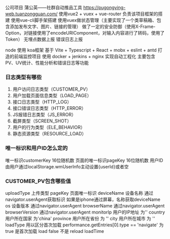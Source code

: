 公司项目
蒲公英——社群自动推品工具
https://pugongying-web.tuanzongguan.com/
使用vue2 + vuex + vue-router
负责该项目框架的搭建
使用vue-cli脚手架搭建
使用vuex做状态管理（主要实现了一个类草稿箱、包含添加发布文字、图片、链接的管理）
做了一定的安全防御（使用X-Frame-Option，对链接使用了encodeURIComponent，对输入内容进行了转码，使用了Token）
无埋点数据上报
错误日志上报

node 使用 koa框架
基于 Vite + Typescript + React + mobx + eslint + antd 打造的前端监控项目
使用 docker + jenkins + nginx 实现自动工程化
主要包含PV、UV统计、性能分析和错误日志等功能


### 日志类型有哪些
1. 用户访问日志类型（CUSTOMER_PV）
2. 用户加载页面信息类型（LOAD_PAGE）
3. 接口日志类型（HTTP_LOG）
4. 接口错误日志类型（HTTP_ERROR）
5. JS报错日志类型（JS_ERROR）
6. 截屏类型（SCREEN_SHOT）
7. 用户的行为类型（ELE_BEHAVIOR）
8. 静态资源类型（RESOURCE_LOAD）

### 唯一标识和用户ID怎么定的
唯一标识customerKey 16位随机数
页面的唯一标识pageKey 16位随机数
用户ID由用户通过localStorage.wmUserInfo主动设置{userId}或者空

### CUSTOMER_PV包含哪些值
uploadType 上传类型
pageKey 页面唯一标识
deviceName 设备名称
  通过navigator.userAgent获取标识
  如果是iphone通过屏幕，名称获取deviceName
os 设备版本
  通过navigator.userAgent
browserName 
  通过navigator.userAgent
browserVersion
  通过navigator.userAgent
monitorIp  用户的IP地址
  为''
country 用户所在国家
  为'china'
province 用户所在省份
  为 ''
city 用户所在城市
  为 ''
loadType 用以区分首次加载
  performance.getEntries[0].type == 'navigate' 为 true 是首次加载 load
  false 不是 reload
loadTime